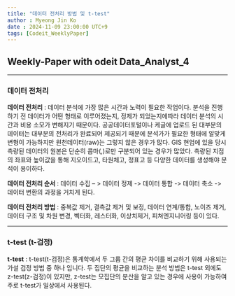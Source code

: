 ```yaml
---
title: "데이터 전처리 방법 및 t-test"
author : Myeong Jin Ko
date : 2024-11-09 23:00:00 UTC+9
tags: [Codeit_WeeklyPaper]
---
```


## Weekly-Paper with odeit Data_Analyst_4
---
### 데이터 전처리

**데이터 전처리** : 데이터 분석에 가장 많은 시간과 노력이 필요한 작업이다. 분석을 진행하기 전 데이터가 어떤 형태로 이루어졌는지, 정제가 되었는지에따라
데이터 분석의 시간과 비용 소모가 변해지기 때문이다. 공공데이터포털이나 케글에 업로드 된 대부분의 데이터는 대부분의 전처리가 완료되어 제공되기 때문에 분석가가
필요한 형태에 알맞게 변형이 가능하지만 원천데이터(raw)는 그렇지 않은 경우가 많다.
GIS 현업에 있을 당시 측량된 데이터의 원본은 단순히 콤마(,)로만 구분되어 있는 경우가 많았다. 측량된 지점의 좌표와 높이값을 통해 지오이드고, 타원체고, 정표고 등 다양한
데이터를 생성해야 분석이 용이하다.

**데이터 전처리 순서** : 데이터 수집 – > 데이터 정제 -> 데이터 통합 -> 데이터 축소 -> 데이터 변환의 과정을 거치게 된다.

**데이터 전처리 방법** : 중복값 제거, 결측값 제거 및 보정, 데이터 연계/통합, 노이즈 제거, 데이터 구조 및 차원 변경, 벡터화, 레스터화, 이상치제거, 피쳐엔지니어링 등이 있다.

---
### t-test (t-검정)

**t-test** : t-test(t-검정)은 통계학에서 두 그룹 간의 평균 차이를 비교하기 위해 사용되는 가설 검정 방법 중 하나 입니다. 두 집단의 평균을 비교하는 분석 방법은
t-test 외에도 z-test(z-검정)이 있지만, z-test는 모집단의 분산을 알고 있는 경우에 사용이 가능하여 주로 t-test가 일상에서 사용된다.
